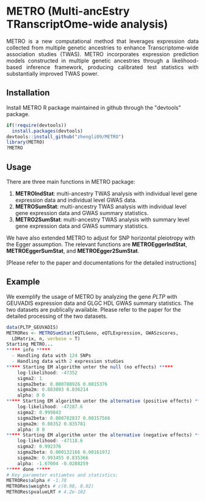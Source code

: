 # METRO (Multi-ancEstry TRanscriptOme-wide analysis)
<p align="justify"> METRO is a new computational method that leverages expression data collected from multiple genetic ancestries to enhance Transcriptome-wide association studies (TWAS). METRO incorporates expression prediction models constructed in multiple genetic ancestries through a likelihood-based inference framework, producing calibrated test statistics with substantially improved TWAS power.</p>

## Installation
Install METRO R package maintained in github through the "devtools" package.
```r
if(!require(devtools))
  install.packages(devtools)
devtools::install_github("zhengli09/METRO")
library(METRO)
?METRO
```

## Usage
There are three main functions in METRO package:
1. **METROIndStat**: multi-ancestry TWAS analysis with individual level gene expression data and individual level GWAS data.
2. **METROSumStat**: multi-ancestry TWAS analysis with individual level gene expression data and GWAS summary statistics.
3. **METRO2SumStat**: multi-ancestry TWAS analysis with summary level gene expression data and GWAS summary statistics.

We have also extended METRO to adjust for SNP horizontal pleiotropy with the Egger assumption. The relevant functions are
**METROEggerIndStat**, **METROEggerSumStat**, and **METROEgger2SumStat**.

[Please refer to the paper and documentations for the detailed instructions]


## Example
We exemplify the usage of METRO by analyzing the gene *PLTP* with GEUVADIS expression data and GLGC HDL GWAS summary statistics. The two datasets are publically available. Please refer to the paper for the detailed processing of the two datasets.
```r
data(PLTP_GEUVADIS)
METRORes <- METROSumStat(eQTLGeno, eQTLExpression, GWASzscores, 
  LDMatrix, n, verbose = T)
Starting METRO...
***** info *****
  - Handling data with 124 SNPs
  - Handling data with 2 expression studies 
***** Starting EM algorithm unter the null (no effects) *****
    log-likelihood: -47352
    sigma2: 1
    sigma2beta: 0.000788926 0.0015376
    sigma2m: 0.883093 0.836214
    alpha: 0 0
***** Starting EM algorithm unter the alternative (positive effects) *****
    log-likelihood: -47287.6
    sigma2: 0.999843
    sigma2beta: 0.000782837 0.00157566
    sigma2m: 0.88352 0.835781
    alpha: 0 0
***** Starting EM algorithm unter the alternative (negative effects) *****
    log-likelihood: -47118.6
    sigma2: 0.992376
    sigma2beta: 0.000132166 0.00161972
    sigma2m: 0.993455 0.835366
    alpha: -1.67004 -0.0288259
***** done *****
# Key parameter estiamtes and statistics:
METRORes$alpha # -1.70
METRORes$weights # c(0.98, 0.02)
METRORes$pvalueLRT # 4.2e-102
```
